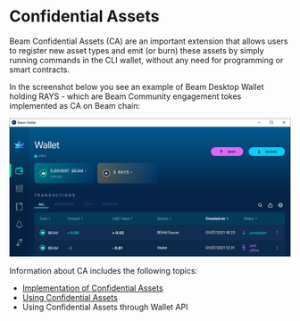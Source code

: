 # Confidential Assets

Beam Confidential Assets (CA) are an important extension that allows users to register new asset types and emit (or burn) these assets by simply running commands in the CLI wallet, without any need for programming or smart contracts.&#x20;

In the screenshot below you see an example of Beam Desktop Wallet holding RAYS - which are Beam Community engagement tokes implemented as CA on Beam chain:

![Example of RAYS confidential asset in Beam Wallet](../.gitbook/assets/rays.PNG)

Information about CA includes the following topics:

* [Implementation of Confidential Assets](implementation-of-confidential-assets.md)
* [Using Confidential Assets](using-confidential-assets/)
* Using Confidential Assets through Wallet API
